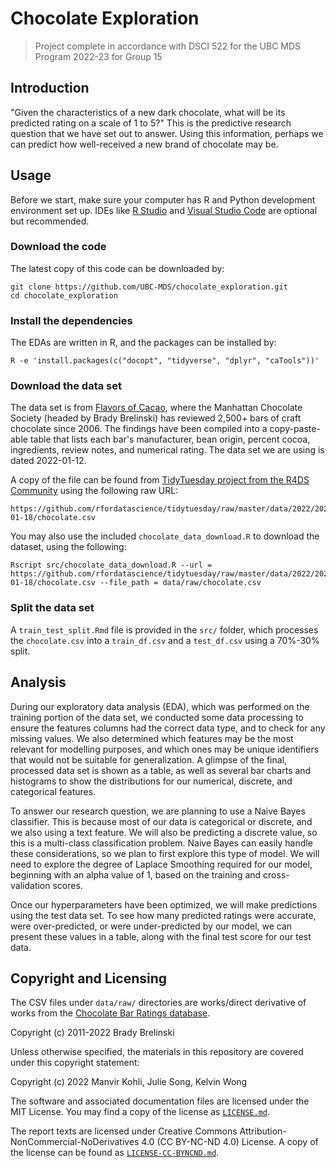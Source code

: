 # Chocolate Exploration

> Project complete in accordance with DSCI 522 for the UBC MDS Program 2022-23 for Group 15
## Introduction

"Given the characteristics of a new dark chocolate, what will be its predicted rating on a scale of 1 to 5?" This is the predictive research question that we have set out to answer. Using this information, perhaps we can predict how well-received a new brand of chocolate may be.

## Usage

Before we start, make sure your computer has R and Python development environment set up. IDEs like [R Studio](https://posit.co/products/open-source/rstudio/) and [Visual Studio Code](https://code.visualstudio.com/) are optional but recommended.

### Download the code

The latest copy of this code can be downloaded by:

```{bash}
git clone https://github.com/UBC-MDS/chocolate_exploration.git
cd chocolate_exploration
```

### Install the dependencies

The EDAs are written in R, and the packages can be installed by:

```{bash}
R -e 'install.packages(c("docopt", "tidyverse", "dplyr", "caTools"))'
```

### Download the data set

The data set is from [Flavors of Cacao](http://flavorsofcacao.com/chocolate_database.html), where the Manhattan Chocolate Society (headed by Brady Brelinski) has reviewed 2,500+ bars of craft chocolate since 2006. The findings have been compiled into a copy-paste-able table that lists each bar's manufacturer, bean origin, percent cocoa, ingredients, review notes, and numerical rating. The data set we are using is dated 2022-01-12.

A copy of the file can be found from [TidyTuesday project from the R4DS Community](https://github.com/rfordatascience/tidytuesday) using the following raw URL:

```
https://github.com/rfordatascience/tidytuesday/raw/master/data/2022/2022-01-18/chocolate.csv
```

You may also use the included `chocolate_data_download.R` to download the dataset, using the following:

```{bash}
Rscript src/chocolate_data_download.R --url = https://github.com/rfordatascience/tidytuesday/raw/master/data/2022/2022-01-18/chocolate.csv --file_path = data/raw/chocolate.csv
```

### Split the data set

A `train_test_split.Rmd` file is provided in the `src/` folder, which processes the `chocolate.csv` into a `train_df.csv` and a `test_df.csv` using a 70%-30% split.

## Analysis

During our exploratory data analysis (EDA), which was performed on the training portion of the data set, we conducted some data processing to ensure the features columns had the correct data type, and to check for any missing values. We also determined which features may be the most relevant for modelling purposes, and which ones may be unique identifiers that would not be suitable for generalization. A glimpse of the final, processed data set is shown as a table, as well as several bar charts and histograms to show the distributions for our numerical, discrete, and categorical features.

To answer our research question, we are planning to use a Naive Bayes classifier. This is because most of our data is categorical or discrete, and we also using a text feature. We will also be predicting a discrete value, so this is a multi-class classification problem. Naive Bayes can easily handle these considerations, so we plan to first explore this type of model. We will need to explore the degree of Laplace Smoothing required for our model, beginning with an alpha value of 1, based on the training and cross-validation scores.

Once our hyperparameters have been optimized, we will make predictions using the test data set. To see how many predicted ratings were accurate, were over-predicted, or were under-predicted by our model, we can present these values in a table, along with the final test score for our test data.

## Copyright and Licensing

The CSV files under `data/raw/` directories are works/direct derivative of works from the [Chocolate Bar Ratings database](http://flavorsofcacao.com/chocolate_database.html).

Copyright (c) 2011-2022 Brady Brelinski

Unless otherwise specified, the materials in this repository are covered under this copyright statement:

Copyright (c) 2022 Manvir Kohli, Julie Song, Kelvin Wong

The software and associated documentation files are licensed under the MIT License. You may find a copy of the license as [`LICENSE.md`](./LICENSE.md).

The report texts are licensed under Creative Commons Attribution-NonCommercial-NoDerivatives 4.0 (CC BY-NC-ND 4.0) License. A copy of the license can be found as [`LICENSE-CC-BYNCND.md`](./LICENSE-CC-BYNCND.md).
